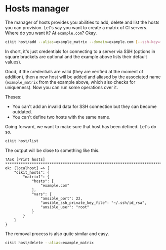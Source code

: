 # Hosts manager

The manager of hosts provides you abilities to add, delete and list the hosts you can provision. Let's say you want to create a matrix of CI servers. Where do you want it? At `example.com`? Okay.

```bash
cikit host/add --alias=example_matrix --domain=example.com [--ssh-key=~/.ssh/id_rsa] [--ssh-user=root] [--ssh-port=22]
```

In short, it's just credentials for connecting to a server via SSH (options in square brackets are optional and the example above lists their default values).

Good, if the credentials are valid (they are verified at the moment of addition), then a new host will be added and aliased by the associated name (`example_matrix` from the example above, which also checks for uniqueness). Now you can run some operations over it.

Theses:

- You can't add an invalid data for SSH connection but they can become outdated.
- You can't define two hosts with the same name.

Going forward, we want to make sure that host has been defined. Let's do so.

```bash
cikit host/list
```

The output will be close to something like this.

```
TASK [Print hosts] *****************************************************************************************************************************************************************************************
ok: [localhost] => {
    "cikit_hosts": {
        "matrix1": {
            "hosts": [
                "example.com"
            ],
            "vars": {
                "ansible_port": 22,
                "ansible_ssh_private_key_file": "~/.ssh/id_rsa",
                "ansible_user": "root"
            }
        }
    }
}
```

The removal process is also quite similar and easy.

```bash
cikit host/delete --alias=example_matrix
```
